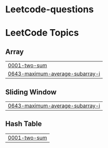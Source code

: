 # Leetcode-questions
<!---LeetCode Topics Start-->
# LeetCode Topics
## Array
|  |
| ------- |
| [0001-two-sum](https://github.com/Chiragrathore8/Leetcode-questions/tree/master/0001-two-sum) |
| [0643-maximum-average-subarray-i](https://github.com/Chiragrathore8/Leetcode-questions/tree/master/0643-maximum-average-subarray-i) |
## Sliding Window
|  |
| ------- |
| [0643-maximum-average-subarray-i](https://github.com/Chiragrathore8/Leetcode-questions/tree/master/0643-maximum-average-subarray-i) |
## Hash Table
|  |
| ------- |
| [0001-two-sum](https://github.com/Chiragrathore8/Leetcode-questions/tree/master/0001-two-sum) |
<!---LeetCode Topics End-->
